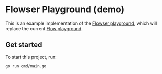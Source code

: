 # Flowser Playground (demo)

This is an example implementation of the [Flowser playground](https://github.com/onflow/developer-grants/issues/260), which will replace the current [Flow playground](https://play.flow.com/).

## Get started

To start this project, run:

```bash
go run cmd/main.go
```
